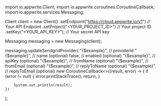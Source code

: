 import io.appwrite.Client;
import io.appwrite.coroutines.CoroutineCallback;
import io.appwrite.services.Messaging;

Client client = new Client()
    .setEndpoint("https://cloud.appwrite.io/v1") // Your API Endpoint
    .setProject("<YOUR_PROJECT_ID>") // Your project ID
    .setKey("<YOUR_API_KEY>"); // Your secret API key

Messaging messaging = new Messaging(client);

messaging.updateSendgridProvider(
    "{$example}", // providerId
    "{$example}", // name (optional)
    false, // enabled (optional)
    "{$example}", // apiKey (optional)
    "{$example}", // fromName (optional)
    "{$example}", // fromEmail (optional)
    "{$example}", // replyToName (optional)
    "{$example}", // replyToEmail (optional)
    new CoroutineCallback<>((result, error) -> {
        if (error != null) {
            error.printStackTrace();
            return;
        }

        System.out.println(result);
    })
);

